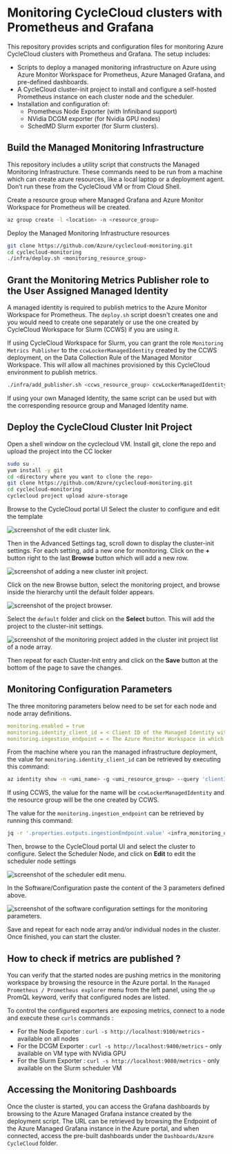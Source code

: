 # Monitoring CycleCloud clusters with Prometheus and Grafana
This repository provides scripts and configuration files for monitoring Azure CycleCloud clusters with Prometheus and Grafana. The setup includes:
- Scripts to deploy a managed monitoring infrastructure on Azure using Azure Monitor Workspace for Prometheus, Azure Managed Grafana, and pre-defined dashboards.
- A CycleCloud cluster-init project to install and configure a self-hosted Prometheus instance on each cluster node and the scheduler.
- Installation and configuration of:
    - Prometheus Node Exporter (with Infiniband support)
    - NVidia DCGM exporter (for Nvidia GPU nodes)
    - SchedMD Slurm exporter (for Slurm clusters).

## Build the Managed Monitoring Infrastructure
This repository includes a utility script that constructs the Managed Monitoring Infrastructure. These commands need to be run from a machine which can create azure resources, like a local laptop or a deployment agent. Don’t run these from the CycleCloud VM or from Cloud Shell.

Create a resource group where Managed Grafana and Azure Monitor Workspace for Prometheus will be created.
```bash
az group create -l <location> -n <resource_group>
```

Deploy the Managed Monitoring Infrastructure resources

```bash
git clone https://github.com/Azure/cyclecloud-monitoring.git
cd cyclecloud-monitoring
./infra/deploy.sh <monitoring_resource_group>
```

## Grant the Monitoring Metrics Publisher role to the User Assigned Managed Identity
A managed identity is required to publish metrics to the Azure Monitor Workspace for Prometheus. The `deploy.sh` script doesn't creates one and you would need to create one separately or use the one created by CycleCloud Workspace for Slurm (CCWS) if you are using it. 


If using CycleCloud Workspace for Slurm, you can grant the role `Monitoring Metrics Publisher` to the `ccwLockerManagedIdentity` created by the CCWS deployment, on the Data Collection Rule of the Managed Monitor Workspace. This will allow all machines provisioned by this CycleCloud environment to publish metrics.

```bash
./infra/add_publisher.sh <ccws_resource_group> ccwLockerManagedIdentity
```

If using your own Managed Identity, the same script can be used but with the corresponding resource group and Managed Identity name.


## Deploy the CycleCloud Cluster Init Project
Open a shell window on the cyclecloud VM.
Install git, clone the repo and upload the project into the CC locker

```bash
sudo su -
yum install -y git
cd <directory where you want to clone the repo>
git clone https://github.com/Azure/cyclecloud-monitoring.git
cd cyclecloud-monitoring
cyclecloud project upload azure-storage
```

Browse to the CycleCloud portal UI
Select the cluster to configure and edit the template

![screenshot of the edit cluster link.](images/edit_cluster.png)

Then in the Advanced Settings tag, scroll down to display the cluster-init settings. For each setting, add a new one for monitoring. Click on the **+** button right to the last **Browse** button which will add a new row.

![screenshot of adding a new cluster init project.](images/add_cluster_init_project.png)

Click on the new Browse button, select the monitoring project, and browse inside the hierarchy until the default folder appears.

![screenshot of the project browser.](images/project_browser.png)

Select the `default` folder and click on the **Select** button. This will add the project to the cluster-init settings.

![screenshot of the monitoring project added in the cluster init project list of a node array.](images/monitoring_cluster_init.png)

Then repeat for each Cluster-Init entry and click on the **Save** button at the bottom of the page to save the changes.

## Monitoring Configuration Parameters
The three monitoring parameters below need to be set for each node and node array definitions.
```yaml
monitoring.enabled = true
monitoring.identity_client_id = < Client ID of the Managed Identity with Monitoring Metrics Publisher role>
monitoring.ingestion_endpoint = < The Azure Monitor Workspace in which to push metrics>
```

From the machine where you ran the managed infrastructure deployment, the value for `monitoring.identity_client_id` can be retrieved by executing this command:

```bash
az identity show -n <umi_name> -g <umi_resource_group> --query 'clientId' -o tsv
```

If using CCWS, the value for the name will be `ccwLockerManagedIdentity` and the resource group will be the one created by CCWS.

The value for the `monitoring.ingestion_endpoint` can be retrieved by running this command:
```bash
jq -r '.properties.outputs.ingestionEndpoint.value' <infra_monitoring_dir>/outputs.json
```

Then, browse to the CycleCloud portal UI and select the cluster to configure.
Select the Scheduler Node, and click on **Edit** to edit the scheduler node settings

![screenshot of the scheduler edit menu.](images/scheduler_edit.png)

In the Software/Configuration paste the content of the 3 parameters defined above.

![screenshot of the software configuration settings for the monitoring parameters.](images/software_configuration.png)

Save and repeat for each node array and/or individual nodes in the cluster.
Once finished, you can start the cluster.

## How to check if metrics are published ?
You can verify that the started nodes are pushing metrics in the monitoring workspace by browsing the resource in the Azure portal. In the `Managed Prometheus / Prometheus explorer` menu from the left panel, using the `up` PromQL keyword, verify that configured nodes are listed.

To control the configured exporters are exposing metrics, connect to a node and execute these `curls` commands :
- For the Node Exporter : `curl -s http://localhost:9100/metrics` - available on all nodes
- For the DCGM Exporter : `curl -s http://localhost:9400/metrics` - only available on VM type with NVidia GPU
- For the Slurm Exporter : `curl -s http://localhost:9080/metrics` - only available on the Slurm scheduler VM

## Accessing the Monitoring Dashboards
Once the cluster is started, you can access the Grafana dashboards by browsing to the Azure Managed Grafana instance created by the deployment script. The URL can be retrieved by browsing the Endpoint of the Azure Managed Grafana instance in the Azure portal, and when connected, access the pre-built dashboards under the `Dashboards/Azure CycleCloud` folder.

